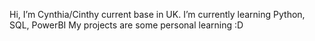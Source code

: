 Hi, I’m Cynthia/Cinthy current base in UK. I’m currently learning Python, SQL, PowerBI
My projects are some personal learning :D
